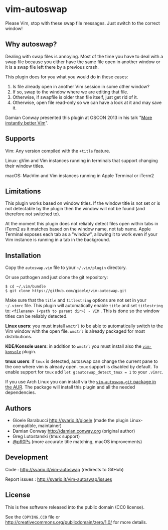vim-autoswap
============

Please Vim, stop with these swap file messages. Just switch to the correct window!


Why autoswap?
-------------

Dealing with swap files is annoying. Most of the time you have to deal with a
swap file because you either have the same file open in another window or it is
a swap file left there by a previous crash.

This plugin does for you what you would do in these cases:

1. Is file already open in another Vim session in some other window?
2. If so, swap to the window where we are editing that file.
3. Otherwise, if swapfile is older than file itself, just get rid of it.
4. Otherwise, open file read-only so we can have a look at it and may save it.

Damian Conway presented this plugin at OSCON 2013 in his talk
"[More instantly better Vim](http://programming.oreilly.com/2013/10/more-instantly-better-vim.html)".


Supports
--------
Vim: Any version compiled with the `+title` feature.

Linux: gVim and Vim instances running in terminals that support changing their
       window titles.

macOS: MacVim and Vim instances running in Apple Terminal or iTerm2


Limitations
-----------

This plugin works based on window titles. If the window title is not set or is
not detectable by the plugin then the window will not be found (and therefore
not switched to).

At the moment this plugin does not reliably detect files open within tabs in
iTerm2 as it matches based on the window name, not tab name. Apple Terminal
exposes each tab as a "window", allowing it to work even if your Vim instance is
running in a tab in the background.


Installation
------------

Copy the `autoswap.vim` file to your `~/.vim/plugin` directory.

Or use pathogen and just clone the git repository:

    $ cd ~/.vim/bundle
    $ git clone https://github.com/gioele/vim-autoswap.git

Make sure that the `title` and `titlestring` options are not set in your
`~/.vimrc` file. This plugin will automatically enable `title` and set
`titlestring` to: `<filename> (<path to parent dir>) - VIM` . This is done so
the window titles can be reliably detected.

**Linux users**: you must install `wmctrl` to be able to automatically switch to
the Vim window with the open file. `wmctrl` is already packaged for most
distributions.

**KDE/Konsole users**: in addition to `wmctrl` you must install also the
[`vim-konsole`](https://github.com/gergap/vim-konsole) plugin.

**tmux users**: if `tmux` is detected, autoswap can change the current pane to
the one where vim is already open. `tmux` support is disabled by default. To
enable support for `tmux` add `let g:autoswap_detect_tmux = 1` to your `.vimrc`.

If you use Arch Linux you can install via the [`vim-autoswap-git` package in the
AUR](https://aur.archlinux.org/packages/vim-autoswap-git/). The package will
install this plugin and all the needed dependencies.


Authors
-------

* Gioele Barabucci <http://svario.it/gioele> (made the plugin Linux-compatible, maintainer)
* Damian Conway <http://damian.conway.org> (original author)
* Greg Lutostanski (tmux support)
* [@pR0Ps](https://github.com/pR0Ps) (more accurate title matching, macOS improvements)


Development
-----------

Code
: <http://svario.it/vim-autoswap> (redirects to GitHub)

Report issues
: <http://svario.it/vim-autoswap/issues>


License
-------

This is free software released into the public domain (CC0 license).

See the `COPYING.CC0` file or <http://creativecommons.org/publicdomain/zero/1.0/>
for more details.
